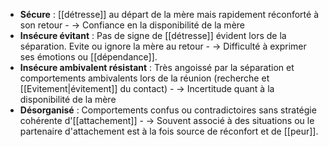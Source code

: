 - **Sécure** : [[détresse]] au départ de la mère mais rapidement réconforté à son retour
		- -> Confiance en la disponibilité de la mère 
- **Insécure évitant** : Pas de signe de [[détresse]] évident lors de la séparation. Evite ou ignore la mère au retour
		- -> Difficulté à exprimer ses émotions ou [[dépendance]].
- **Insécure ambivalent résistant** : Très angoissé par la séparation et comportements ambivalents lors de la réunion (recherche et [[Evitement|évitement]] du contact)
		- -> Incertitude quant à la disponibilité de la mère 
- **Désorganisé** : Comportements confus ou contradictoires sans stratégie cohérente d'[[attachement]] 
		- -> Souvent associé à des situations ou le partenaire d'attachement est à la fois source de réconfort et de [[peur]]. 
